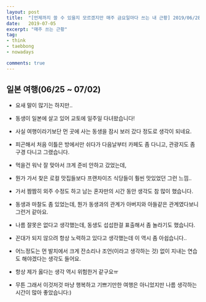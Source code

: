 ```yaml
---
layout: post
title:  "[언제까지 쓸 수 있을지 모르겠지만 매주 금요일마다 쓰는 내 근황] 2019/06/28~2019/07/05"
date:   2019-07-05
excerpt: "매주 쓰는 근황"
tag: 
- think
- taebbong
- nowadays

comments: true
---
```



## 일본 여행(06/25 ~ 07/02)
* 요새 말이 많기는 하지만..
* 동생이 일본에 살고 있어 교토에 일주일 다녀왔습니다!
* 사실 여행이라기보단 먼 곳에 사는 동생을 잠시 보러 갔다 정도로 생각이 되네요.

* 피곤해서 처음 이틀은 방에서만 쉬다가 다음날부터 카페도 좀 다니고, 관광지도 좀 구경 다니고 그랬습니다.
* 먹을건 워낙 잘 맞아서 크게 준비 안하고 갔었는데,
* 뭔가 가서 찾은 로컬 맛집들보다 프랜차이즈 식당들이 훨씬 맛있었던 그런 느낌..
* 가서 짬짬히 외주 수정도 하고 남는 혼자만의 시간 동안 생각도 참 많이 했습니다.

* 동생과 마찰도 좀 있었는데, 뭔가 동생과의 관계가 아버지와 아들같은 관계였다보니 그런거 같아요.
* 나름 잘못은 없다고 생각했는데, 동생도 섭섭한걸 표출해서 좀 놀라기도 했습니다.
* 꼰대가 되지 않으려 항상 노력하고 있다고 생각했는데 이 역시 좀 아쉽습니다..
* 어느정도는 먼 발치에서 크게 잔소리나 조언(이라고 생각하는 것) 없이 지내는 연습도 해야겠다는 생각도 들어요.
* 항상 제가 옳다는 생각 역시 위험한거 같구요ㅠ
* 무튼 그래서 이것저것 마냥 행복하고 기쁘기만한 여행은 아니었지만 나름 생각하는 시간이 많아 좋았습니다:)
